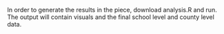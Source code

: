 In order to generate the results in the piece, download analysis.R and run. The output will contain visuals and the final school level and county level data.